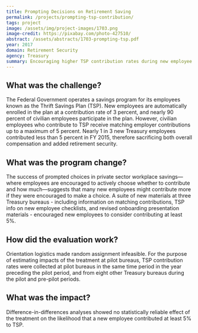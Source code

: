 ```yaml
---
title: Prompting Decisions on Retirement Saving
permalink: /projects/prompting-tsp-contribution/ 
tags: project
image: /assets/img/project-images/1703.png
image-credit: https://pixabay.com/photo-427510/
abstract: /assets/abstracts/1703-prompting-tsp.pdf 
year: 2017
domain: Retirement Security 
agency: Treasury
summary: Encouraging higher TSP contribution rates during new employee orientation showed no detectable effect on the likelihood of contributing 5% or more
---
```

## What was the challenge?

The Federal Government operates a savings program for its employees known as the Thrift Savings Plan (TSP). New employees are automatically enrolled in the plan at a contribution rate of 3 percent, and nearly 90 percent of civilian employees participate in the plan. However, civilian employees who contribute to TSP receive matching employer contributions up to a maximum of  5 percent. Nearly 1 in 3 new Treasury employees contributed less than 5 percent in FY 2015,  therefore sacrificing both overall compensation and added retirement security. 

## What was the program change?

The success of prompted choices in private sector workplace savings—where employees are encouraged to actively choose whether to contribute and how much—suggests that many new employees might contribute more if they were encouraged to make a choice. A suite of new materials at three Treasury bureaus - including information on matching contributions, TSP info on new employee checklists, and revised onboarding presentation materials - encouraged new employees to consider contributing at least 5%.

## How did the evaluation work?

Orientation logistics made random assignment infeasible. For the purpose of estimating impacts of the treatment at pilot bureaus, TSP contribution rates were collected at pilot bureaus in the same time period in the year preceding the pilot period, and from eight other Treasury bureaus during the pilot and pre-pilot periods. 

## What was the impact?

Difference-in-differences analyses showed no statistically reliable effect of the treatment on the likelihood that a new employee contributed at least 5% to TSP.

